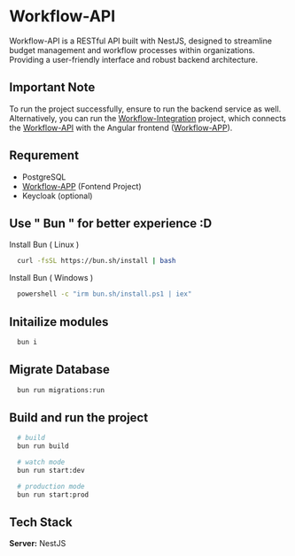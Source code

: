 
# Workflow-API 
Workflow-API is a RESTful API built with NestJS, designed to streamline budget management and workflow processes within organizations. Providing a user-friendly interface and robust backend architecture.

## Important Note
To run the project successfully, ensure to run the backend service as well. Alternatively, you can run the [Workflow-Integration](https://github.com/Yeet2042/devpool-workflow-integration) project, which connects the [Workflow-API](https://github.com/Yeet2042/devpool-workflow-app) with the Angular frontend ([Workflow-APP](https://github.com/Yeet2042/devpool-workflow-app)).

## Requrement
- PostgreSQL
- [Workflow-APP](https://github.com/Yeet2042/devpool-workflow-app) (Fontend Project)
- Keycloak (optional)
## Use " Bun " for better experience :D
Install Bun ( Linux )
```bash
  curl -fsSL https://bun.sh/install | bash
```

Install Bun ( Windows )
```bash
  powershell -c "irm bun.sh/install.ps1 | iex"
```

## Initailize modules
```bash
  bun i
```

## Migrate Database

```bash
  bun run migrations:run
```

## Build and run the project
```bash
  # build
  bun run build

  # watch mode
  bun run start:dev

  # production mode
  bun run start:prod
```
## Tech Stack

**Server:** NestJS

